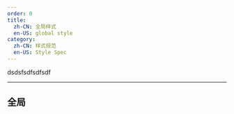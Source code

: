 ```yaml
---
order: 0
title: 
  zh-CN: 全局样式
  en-US: global style
category:
  zh-CN: 样式规范
  en-US: Style Spec
---
```


dsdsfsdfsdfsdf

---

## 全局